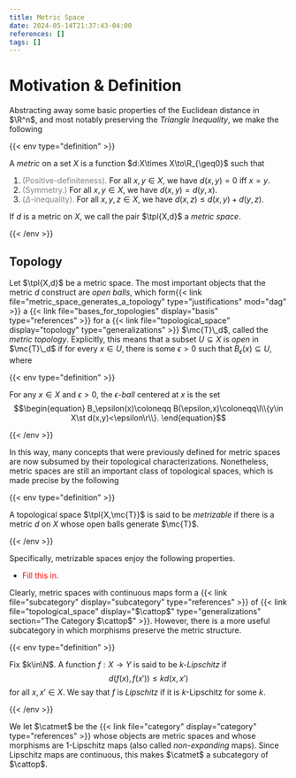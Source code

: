 ```yaml
---
title: Metric Space
date: 2024-05-14T21:37:43-04:00
references: []
tags: []
---
```


# Motivation & Definition

Abstracting away some basic properties of the Euclidean distance in $\R^n$, and most notably preserving the *Triangle Inequality*, we make the following

{{< env type="definition" >}}

A *metric* on a set $X$ is a function $d:X\times X\to\R_{\geq0}$ such that
1. <span style="color:gray">(Positive-definiteness).</span> For all $x,y\in X$, we have $d(x,y)=0$ iff $x=y$.
2. <span style="color:gray">(Symmetry.)</span> For all $x,y\in X$, we have $d(x,y)=d(y,x)$.
3. <span style="color:gray">($\Delta$-inequality).</span> For all $x,y,z\in X$, we have $d(x,z)\leq d(x,y)+d(y,z)$.

If $d$ is a metric on $X$, we call the pair $\tpl{X,d}$ a *metric space*.

{{< /env >}}

## Topology

Let $\tpl{X,d}$ be a metric space. The most important objects that the metric $d$ construct are *open balls*, which form{{< link file="metric_space_generates_a_topology" type="justifications" mod="dag" >}} a {{< link file="bases_for_topologies" display="basis" type="references" >}} for a {{< link file="topological_space" display="topology" type="generalizations" >}} $\mc{T}\_d$, called the *metric topology*. Explicitly, this means that a subset $U\subseteq X$ is *open* in $\mc{T}\_d$ if for every $x\in U$, there is some $\epsilon>0$ such that $B_\epsilon(x)\subseteq U$, where

{{< env type="definition" >}}

For any $x\in X$ and $\epsilon>0$, the *$\epsilon$-ball* centered at $x$ is the set
$$\begin{equation}
    B_\epsilon(x)\coloneqq B(\epsilon,x)\coloneqq\l\\{y\in X\st d(x,y)<\epsilon\r\\}.
\end{equation}$$

{{< /env >}}

In this way, many concepts that were previously defined for metric spaces are now subsumed by their topological characterizations. Nonetheless, metric spaces are still an important class of topological spaces, which is made precise by the following

{{< env type="definition" >}}

A topological space $\tpl{X,\mc{T}}$ is said to be *metrizable* if there is a metric $d$ on $X$ whose open balls generate $\mc{T}$.

{{< /env >}}

Specifically, metrizable spaces enjoy the following properties.
* <span style="color:red">Fill this in.</span>

Clearly, metric spaces with continuous maps form a {{< link file="subcategory" display="subcategory" type="references" >}} of {{< link file="topological_space" display="$\cattop$" type="generalizations" section="The Category $\cattop$" >}}. However, there is a more useful subcategory in which morphisms preserve the metric structure.

{{< env type="definition" >}}

Fix $k\in\N$. A function $f:X\to Y$ is said to be *$k$-Lipschitz* if
$$\begin{equation}
    d(f(x),f(x'))\leq kd(x,x')
\end{equation}$$
for all $x,x'\in X$. We say that $f$ is *Lipschitz* if it is $k$-Lipschitz for some $k$.

{{< /env >}}

We let $\catmet$ be the {{< link file="category" display="category" type="references" >}} whose objects are metric spaces and whose morphisms are $1$-Lipschitz maps (also called *non-expanding* maps). Since Lipschitz maps are continuous, this makes $\catmet$ a subcategory of $\cattop$.
